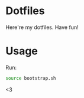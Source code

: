 Dotfiles
=======

Here're my dotfiles. Have fun!

Usage
=====

Run:
```bash
source bootstrap.sh
``` 

<3

